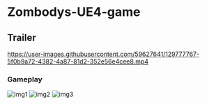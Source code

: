# Zombodys-UE4-game

## Trailer
https://user-images.githubusercontent.com/59627641/129777767-5f0b9a72-4382-4a87-81d2-352e56e4cee8.mp4

### Gameplay
![img1](https://user-images.githubusercontent.com/59627641/129777640-0ce922ac-0ea1-44c9-ae79-0d5792d9f57d.jpg)
![img2](https://user-images.githubusercontent.com/59627641/129777651-4f95176d-e9b2-4201-a604-6adc7c29650c.jpg)
![img3](https://user-images.githubusercontent.com/59627641/129777655-49c3b247-05b4-4c11-a021-45e6bee95e99.jpg)




